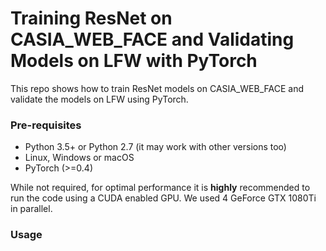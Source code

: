 # Training ResNet on CASIA_WEB_FACE and Validating Models on LFW with PyTorch

This repo shows how to train ResNet models on CASIA_WEB_FACE and validate the models on LFW using PyTorch.

### Pre-requisites

* Python 3.5+ or Python 2.7 (it may work with other versions too)
* Linux, Windows or macOS
* PyTorch (>=0.4)

While not required, for optimal performance it is **highly** recommended to run the code using a CUDA enabled GPU. We used 4 GeForce GTX 1080Ti in parallel.

### Usage

